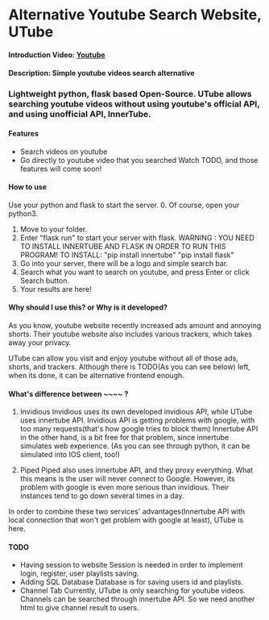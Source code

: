 # Alternative Youtube Search Website, UTube
#### Introduction Video: [Youtube](https://youtu.be/zXcTdVq7xCA)
#### Description: Simple youtube videos search alternative

### Lightweight python, flask based Open-Source. UTube allows **searching youtube videos** without using youtube's official API, and using unofficial API, InnerTube.

#### Features
- Search videos on youtube
- Go directly to youtube video that you searched
Watch TODO, and those features will come soon!

#### How to use
Use your python and flask to start the server.
0. Of course, open your python3.
1. Move to your folder.
2. Enter "flask run" to start your server with flask.
WARNING : YOU NEED TO INSTALL INNERTUBE AND FLASK IN ORDER TO RUN THIS PROGRAM! TO INSTALL:
"pip install innertube"
"pip install flask"
3. Go into your server, there will be a logo and simple search bar.
4. Search what you want to search on youtube, and press Enter or click Search button.
5. Your results are here!

#### Why should I use this? or Why is it developed?
As you know, youtube website recently increased ads amount and annoying shorts.
Their youtube website also includes various trackers, which takes away your privacy.

UTube can allow you visit and enjoy youtube without all of those ads, shorts, and trackers.
Although there is TODO(As you can see below) left, when its done,
it can be alternative frontend enough.

#### What's difference between ~~~~ ?
1. Invidious
Invidious uses its own developed invidious API, while UTube uses innertube API.
Invidious API is getting problems with google, with too many requests(that's how google tries to block them)
Innertube API in the other hand, is a bit free for that problem, since innertube simulates web experience.
(As you can see through python, it can be simulated into IOS client, too!)

2. Piped
Piped also uses innertube API, and they proxy everything. What this means is the user will never connect to Google.
However, its problem with google is even more serious than invidious.
Their instances tend to go down several times in a day.

In order to combine these two services' advantages(Innertube API with local connection that won't get problem with google at least),
UTube is here.

#### TODO
- Having session to website
Session is needed in order to implement login, register, user playlists saving.
- Adding SQL Database
Database is for saving users id and playlists.
- Channel Tab
Currently, UTube is only searching for youtube videos. Channels can be searched through innertube API.
So we need another html to give channel result to users.